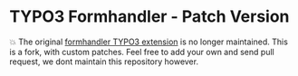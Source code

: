 TYPO3 Formhandler - Patch Version
=================================

:collision: The original [formhandler TYPO3 extension](https://github.com/reinhardfuehricht/typo3-formhandler)
is no longer maintained. This is a fork, with custom patches. Feel free to 
add your own and send pull request, we dont maintain this repository however.

